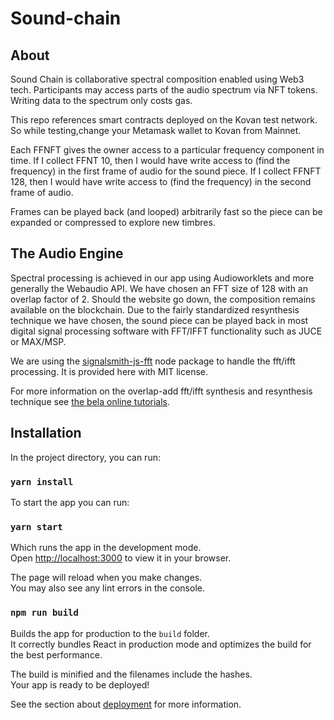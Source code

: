 # Sound-chain

## About
Sound Chain is collaborative spectral composition enabled using Web3 tech. Participants may access parts of the audio spectrum via NFT tokens. Writing data to the spectrum only costs gas. 

This repo references smart contracts deployed on the Kovan test network. So while testing,change your Metamask wallet to Kovan from Mainnet.

Each FFNFT gives the owner access to a particular frequency component in time. If I collect FFNT 10, then I would have write access to (find the frequency) in the first frame of audio for the sound piece. If I collect FFNFT 128, then I would have write access to (find the frequency) in the second frame of audio.

Frames can be played back (and looped) arbitrarily fast so the piece can be expanded or compressed to explore new timbres.

## The Audio Engine

Spectral processing is achieved in our app using Audioworklets and more generally the Webaudio API. We have chosen an FFT size of 128 with an overlap factor of 2. Should the website go down, the composition remains available on the blockchain. Due to the fairly standardized resynthesis technique we have chosen, the sound piece can be played back in most digital signal processing software with FFT/IFFT functionality such as JUCE or MAX/MSP.

We are using the [signalsmith-js-fft](https://www.npmjs.com/package/signalsmith-js-fft) node package to handle the fft/ifft processing. It is provided here with MIT license.

For more information on the overlap-add fft/ifft synthesis and resynthesis technique see [the bela online tutorials](https://learn.bela.io/tutorials/c-plus-plus-for-real-time-audio-programming/phase-vocoder-part-1/).

## Installation
In the project directory, you can run:
### `yarn install`

To start the app you can run:

### `yarn start`

Which runs the app in the development mode.\
Open [http://localhost:3000](http://localhost:3000) to view it in your browser.

The page will reload when you make changes.\
You may also see any lint errors in the console.

### `npm run build`

Builds the app for production to the `build` folder.\
It correctly bundles React in production mode and optimizes the build for the best performance.

The build is minified and the filenames include the hashes.\
Your app is ready to be deployed!

See the section about [deployment](https://facebook.github.io/create-react-app/docs/deployment) for more information.

